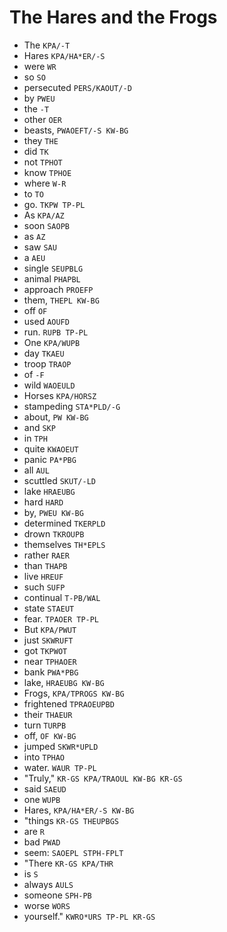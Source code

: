 # The Hares and the Frogs

* The `KPA/-T`
* Hares `KPA/HA*ER/-S`
* were `WR`
* so `SO`
* persecuted `PERS/KAOUT/-D`
* by `PWEU`
* the `-T`
* other `OER`
* beasts, `PWAOEFT/-S KW-BG`
* they `THE`
* did `TK`
* not `TPHOT`
* know `TPHOE`
* where `W-R`
* to `TO`
* go. `TKPW TP-PL`
* As `KPA/AZ`
* soon `SAOPB`
* as `AZ`
* saw `SAU`
* a `AEU`
* single `SEUPBLG`
* animal `PHAPBL`
* approach `PROEFP`
* them, `THEPL KW-BG`
* off `OF`
* used `AOUFD`
* run. `RUPB TP-PL`
* One `KPA/WUPB`
* day `TKAEU`
* troop `TRAOP`
* of `-F`
* wild `WAOEULD`
* Horses `KPA/HORSZ`
* stampeding `STA*PLD/-G`
* about, `PW KW-BG`
* and `SKP`
* in `TPH`
* quite `KWAOEUT`
* panic `PA*PBG`
* all `AUL`
* scuttled `SKUT/-LD`
* lake `HRAEUBG`
* hard `HARD`
* by, `PWEU KW-BG`
* determined `TKERPLD`
* drown `TKROUPB`
* themselves `TH*EPLS`
* rather `RAER`
* than `THAPB`
* live `HREUF`
* such `SUFP`
* continual `T-PB/WAL`
* state `STAEUT`
* fear. `TPAOER TP-PL`
* But `KPA/PWUT`
* just `SKWRUFT`
* got `TKPWOT`
* near `TPHAOER`
* bank `PWA*PBG`
* lake, `HRAEUBG KW-BG`
* Frogs, `KPA/TPROGS KW-BG`
* frightened `TPRAOEUPBD`
* their `THAEUR`
* turn `TURPB`
* off, `OF KW-BG`
* jumped `SKWR*UPLD`
* into `TPHAO`
* water. `WAUR TP-PL`
* "Truly," `KR-GS KPA/TRAOUL KW-BG KR-GS`
* said `SAEUD`
* one `WUPB`
* Hares, `KPA/HA*ER/-S KW-BG`
* "things `KR-GS THEUPBGS`
* are `R`
* bad `PWAD`
* seem: `SAOEPL STPH-FPLT`
* "There `KR-GS KPA/THR`
* is `S`
* always `AULS`
* someone `SPH-PB`
* worse `WORS`
* yourself." `KWRO*URS TP-PL KR-GS`
